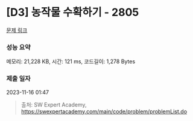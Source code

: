 # [D3] 농작물 수확하기 - 2805 

[문제 링크](https://swexpertacademy.com/main/code/problem/problemDetail.do?contestProbId=AV7GLXqKAWYDFAXB) 

### 성능 요약

메모리: 21,228 KB, 시간: 121 ms, 코드길이: 1,278 Bytes

### 제출 일자

2023-11-16 01:47



> 출처: SW Expert Academy, https://swexpertacademy.com/main/code/problem/problemList.do